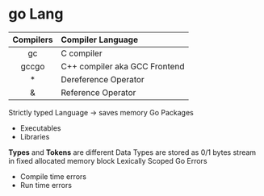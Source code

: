 # go Lang

| Compilers | Compiler Language            |
|:---------:|:-----------------------------|
| gc        |C compiler                    |
| gccgo     |C++ compiler aka GCC Frontend |
| *         |Dereference Operator          |
| &         |Reference Operator            |

Strictly typed Language -> saves memory
Go Packages
- Executables
- Libraries

**Types** and **Tokens** are different
Data Types are stored as 0/1 bytes stream in fixed allocated memory block
Lexically Scoped
Go Errors
- Compile time errors
- Run time errors
